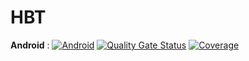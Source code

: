 # HBT
  
**Android** : 
[![Android](https://github.com/dedis/hbt/actions/workflows/android.yml/badge.svg)](https://github.com/dedis/hbt/actions/workflows/android.yml)
[![Quality Gate Status](https://sonarcloud.io/api/project_badges/measure?project=hbt-android&metric=alert_status)](https://sonarcloud.io/summary/new_code?id=hbt-android)
[![Coverage](https://sonarcloud.io/api/project_badges/measure?project=hbt-android&metric=coverage)](https://sonarcloud.io/summary/new_code?id=hbt-android)
